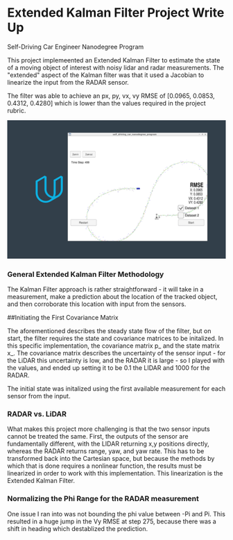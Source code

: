 # Extended Kalman Filter Project Write Up
Self-Driving Car Engineer Nanodegree Program

This project implemeented an Extended Kalman Filter to estimate the state of a moving object of interest with noisy lidar and radar measurements. The "extended" aspect of the Kalman filter was that it used a Jacobian to linearize the input from the RADAR sensor.

The filter was able to achieve an px, py, vx, vy RMSE of [0.0965, 0.0853, 0.4312, 0.4280] which is lower than the values required in the project rubric. 

![alt text](EKF_out.png "Sample Output from Dataset 1 Run with EKF Implementation")

### General Extended Kalman Filter Methodology

The Kalman Filter approach is rather straightforward - it will take in a measurement, make a prediction about the location of the tracked object, and then corroborate this location with input from the sensors.

##Initiating the First Covariance Matrix

The aforementioned describes the steady state flow of the filter, but on start, the filter requires the state and covariance matrices to be initalized. In this specific implementation, the covariance matrix p_ and the state matrix x_. The covariance matrix describes the uncertainty of the sensor input - for the LiDAR this uncertainty is low, and the RADAR it is large - so I played with the values, and ended up setting it to be 0.1 the LIDAR and 1000 for the RADAR.

The initial state was initalized using the first available measurement for each sensor from the input.

### RADAR vs. LiDAR

What makes this project more challenging is that the two sensor inputs cannot be treated the same. First, the outputs of the sensor are fundamentally different, with the LIDAR returning x,y positions directly, whereas the RADAR returns range, yaw, and yaw rate. This has to be transformed back into the Cartesian space, but because the methods by which that is done requires a nonlinear function, the results must be linearized in order to work with this implementation. This linearization is the Extended Kalman Filter.

### Normalizing the Phi Range for the RADAR measurement

One issue I ran into was not bounding the phi value between -Pi and Pi. This resulted in a huge jump in the Vy RMSE at step 275, because there was a shift in heading which destablized the prediction.
